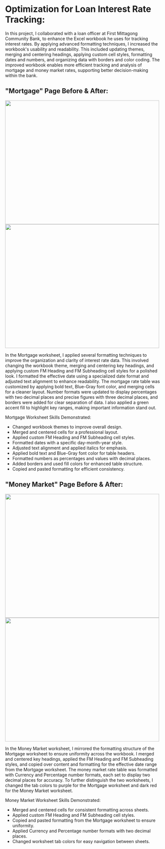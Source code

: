# Optimization for Loan Interest Rate Tracking: 

In this project, I collaborated with a loan officer at First Mittagong Community Bank, to enhance the Excel workbook he uses for tracking interest rates. By applying advanced formatting techniques, I increased the workbook's usability and readability. This included updating themes, merging and centering headings, applying custom cell styles, formatting dates and numbers, and organizing data with borders and color coding. The improved workbook enables more efficient tracking and analysis of mortgage and money market rates, supporting better decision-making within the bank.

## "Mortgage" Page Before & After: 

<p float="left">
  <img src="assets/EOM2-1 img/Screenshot 2024-09-09 at 12.33.30 PM.png" width="500" height="400" style="margin-right;" />
  <img src="assets/EOM2-1 img/Screenshot 2024-09-09 at 12.33.10 PM.png" width="500" height="400" style="margin-left;" />
</p>

In the Mortgage worksheet, I applied several formatting techniques to improve the organization and clarity of interest rate data. This involved changing the workbook theme, merging and centering key headings, and applying custom FM Heading and FM Subheading cell styles for a polished look. I formatted the effective date using a specialized date format and adjusted text alignment to enhance readability. The mortgage rate table was customized by applying bold text, Blue-Gray font color, and merging cells for a cleaner layout. Number formats were updated to display percentages with two decimal places and precise figures with three decimal places, and borders were added for clear separation of data. I also applied a green accent fill to highlight key ranges, making important information stand out.

Mortgage Worksheet Skills Demonstrated:

- Changed workbook themes to improve overall design.
- Merged and centered cells for a professional layout.
- Applied custom FM Heading and FM Subheading cell styles.
- Formatted dates with a specific day-month-year style.
- Adjusted text alignment and applied italics for emphasis.
- Applied bold text and Blue-Gray font color for table headers.
- Formatted numbers as percentages and values with decimal places.
- Added borders and used fill colors for enhanced table structure.
- Copied and pasted formatting for efficient consistency.



## "Money Market" Page Before & After:

<p float="left">
  <img src="assets/EOM2-1 img/Screenshot 2024-09-09 at 12.33.38 PM.png" width="500" height="400" style="margin-right;" />
  <img src="assets/EOM2-1 img/Screenshot 2024-09-09 at 12.33.50 PM.png" width="500" height="400" style="margin-left;" />
</p>

In the Money Market worksheet, I mirrored the formatting structure of the Mortgage worksheet to ensure uniformity across the workbook. I merged and centered key headings, applied the FM Heading and FM Subheading styles, and copied over content and formatting for the effective date range from the Mortgage worksheet. The money market rate table was formatted with Currency and Percentage number formats, each set to display two decimal places for accuracy. To further distinguish the two worksheets, I changed the tab colors to purple for the Mortgage worksheet and dark red for the Money Market worksheet.

Money Market Worksheet Skills Demonstrated:

- Merged and centered cells for consistent formatting across sheets.
- Applied custom FM Heading and FM Subheading cell styles.
- Copied and pasted formatting from the Mortgage worksheet to ensure uniformity.
- Applied Currency and Percentage number formats with two decimal places.
- Changed worksheet tab colors for easy navigation between sheets.



